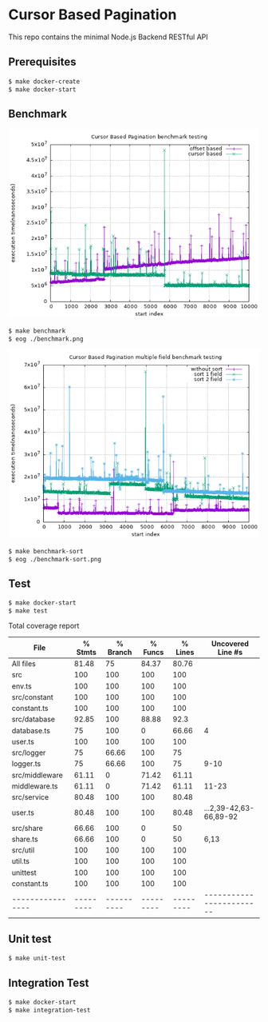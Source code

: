# Cursor Based Pagination

This repo contains the minimal Node.js Backend RESTful API

## Prerequisites

```shell
$ make docker-create
$ make docker-start
```

## Benchmark

![](./benchmark.png)

```shell
$ make benchmark
$ eog ./benchmark.png
```

![](./benchmark-sort.png)

```shell
$ make benchmark-sort
$ eog ./benchmark-sort.png
```

## Test
```shell
$ make docker-start
$ make test
```

Total coverage report

File            | % Stmts | % Branch | % Funcs | % Lines | Uncovered Line #s      
----------------|---------|----------|---------|---------|------------------------
All files       |   81.48 |       75 |   84.37 |   80.76 |                        
 src            |     100 |      100 |     100 |     100 |                        
  env.ts        |     100 |      100 |     100 |     100 |                        
 src/constant   |     100 |      100 |     100 |     100 |                        
  constant.ts   |     100 |      100 |     100 |     100 |                        
 src/database   |   92.85 |      100 |   88.88 |    92.3 |                        
  database.ts   |      75 |      100 |       0 |   66.66 | 4                      
  user.ts       |     100 |      100 |     100 |     100 |                        
 src/logger     |      75 |    66.66 |     100 |      75 |                        
  logger.ts     |      75 |    66.66 |     100 |      75 | 9-10                   
 src/middleware |   61.11 |        0 |   71.42 |   61.11 |                        
  middleware.ts |   61.11 |        0 |   71.42 |   61.11 | 11-23                  
 src/service    |   80.48 |      100 |     100 |   80.48 |                        
  user.ts       |   80.48 |      100 |     100 |   80.48 | ...2,39-42,63-66,89-92 
 src/share      |   66.66 |      100 |       0 |      50 |                        
  share.ts      |   66.66 |      100 |       0 |      50 | 6,13                   
 src/util       |     100 |      100 |     100 |     100 |                        
  util.ts       |     100 |      100 |     100 |     100 |                        
 unittest       |     100 |      100 |     100 |     100 |                        
  constant.ts   |     100 |      100 |     100 |     100 |                        
----------------|---------|----------|---------|---------|------------------------



## Unit test
```shell
$ make unit-test
```

## Integration Test
```shell
$ make docker-start
$ make integration-test
```